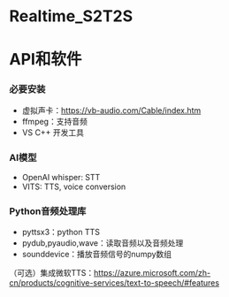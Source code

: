 # Realtime_S2T2S

# API和软件
### 必要安装
- 虚拟声卡：https://vb-audio.com/Cable/index.htm
- ffmpeg：支持音频
- VS C++ 开发工具
### AI模型
- OpenAI whisper: STT
- VITS: TTS, voice conversion
### Python音频处理库
- pyttsx3：python TTS
- pydub,pyaudio,wave：读取音频以及音频处理
- sounddevice：播放音频信号的numpy数组


（可选）集成微软TTS：https://azure.microsoft.com/zh-cn/products/cognitive-services/text-to-speech/#features

